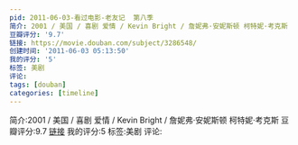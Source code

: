 ```yaml
---
pid: 2011-06-03-看过电影-老友记  第八季
简介: 2001 / 美国 / 喜剧 爱情 / Kevin Bright / 詹妮弗·安妮斯顿 柯特妮·考克斯
豆瓣评分: '9.7'
链接: https://movie.douban.com/subject/3286548/
创建时间: '2011-06-03 05:13:50'
我的评分: '5'
标签: 美剧
评论:
tags: [douban]
categories: [timeline]
---
```

简介:2001 / 美国 / 喜剧 爱情 / Kevin Bright / 詹妮弗·安妮斯顿 柯特妮·考克斯
豆瓣评分:9.7
[链接](https://movie.douban.com/subject/3286548/)
我的评分:5
标签:美剧
评论:
